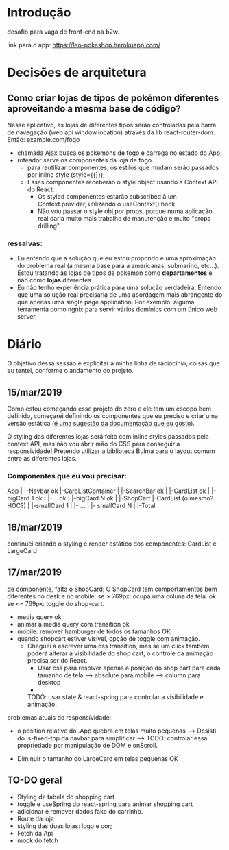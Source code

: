 # Introdução
desafio para vaga de front-end na b2w.

link para o app:
https://leo-pokeshop.herokuapp.com/

# Decisões de arquitetura
## Como criar lojas de tipos de pokémon diferentes aproveitando a mesma base de código?
Nesse aplicativo, as lojas de diferentes tipos serão controladas pela barra de navegação (web api window.location) através da lib react-router-dom. Então: example.com/fogo
- chamada Ajax busca os pokemons de fogo e carrega no estado do App;
- roteador serve os componentes da loja de fogo.
  - para reutilizar componentes, os estilos que mudam serão passados por inline style (style={{}});
  - Esses componentes receberão o style object usando a Context API do React:
    - Os styled componentes estarão subscribed à um Context.provider, utilizando o useContext() hook.
    - Não vou passar o style obj por props, porque numa aplicação real daria muito mais trabalho de manutenção e muito "props drilling".

### ressalvas:
- Eu entendo que a solução que eu estou propondo é uma aproximação do problema real (a mesma base para a americanas, submarino, etc...). Estou tratando as lojas de tipos de pokemon como __departamentos__ e não como __lojas__ diferentes.
- Eu não tenho experiência prática para uma solução verdadeira. Entendo que uma solução real precisaria de uma abordagem mais abrangente do que apenas uma single page application. Por exemplo: alguma ferramenta como ngnix para servir vários domínios com um único web server.

# Diário
O objetivo dessa sessão é explicitar a minha linha de raciocínio, coisas que eu tentei, conforme o andamento do projeto.

## 15/mar/2019
Como estou começando esse projeto do zero e ele tem um escopo bem definido, começarei definindo os componentes que eu preciso e criar uma versão estática ([é uma sugestão da documentação que eu gosto](https://reactjs.org/docs/thinking-in-react.html)).

O styling das diferentes lojas será feito com inline styles passados pela context API, mas não vou abrir mão do CSS para conseguir a responsividade! Pretendo utilizar a biblioteca Bulma para o layout comum entre as diferentes lojas.

### Componentes que eu vou precisar:

App
|
|-Navbar ok
|-CardListContainer
| |-SearchBar ok
| |-CardList ok
|   |-bigCard 1 ok
|   |-... ok
|   |-bigCard N ok
|
|-ShopCart
  |-CardList (o mesmo? HOC?)
  | |-smallCard 1
  | |- ...
  | |- smallCard N
  |
  |-Total

  ## 16/mar/2019
  continuei criando o styling e render estático dos componentes:
  CardList e LargeCard

  ## 17/mar/2019
  de componente, falta o ShopCard;
  O ShopCard tem comportamentos bem diferentes no desk e no mobile:
  se > 769px: ocupa uma coluna da tela. ok
  se <= 769px: toggle do shop-cart.

 - media query ok
 - animar a media query com transition ok
 - mobile: remover hamburger de todos os tamanhos OK
 - quando shopcart estiver visível, opção de toggle com animação.
    - Cheguei a escrever uma css transition, mas se um click também poderá alterar a visibilidade do shop cart, o controle da animação precisa ser do React.
      - Usar css para resolver apenas a posição do shop cart para cada tamanho de tela --> absolute para mobile --> column para desktop
      - 
      TODO: usar state & react-spring para controlar a visibilidade e animação.

problemas atuais de responsividade:
- o position relative do .App quebra em telas muito pequenas --> Desisti do is-fixed-top da navbar para simplificar --> 
TODO: controlar essa propriedade por manipulação de DOM e onScroll.

- Diminuir o tamanho do LargeCard em telas pequenas OK

## TO-DO geral
- Styling de tabela do shopping cart
- toggle e useSpring do react-spring para animar shopping cart
- adicionar e remover dados fake do carrinho.
- Route da loja
- styling das duas lojas: logo e cor;
- Fetch da Api
- mock do fetch

